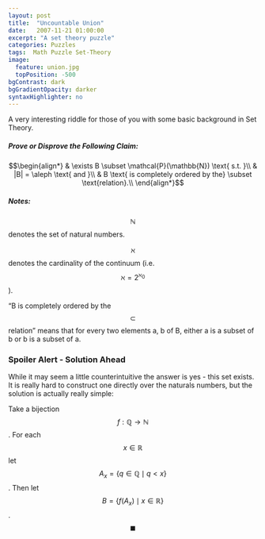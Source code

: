 ```yaml
---
layout: post
title:  "Uncountable Union"
date:   2007-11-21 01:00:00
excerpt: "A set theory puzzle"
categories: Puzzles
tags:  Math Puzzle Set-Theory
image:
  feature: union.jpg
  topPosition: -500
bgContrast: dark
bgGradientOpacity: darker
syntaxHighlighter: no
---
```

A very interesting riddle for those of you with some basic background in Set Theory.

##### Prove or Disprove the Following Claim:

$$\begin{align*}
& \exists B \subset \mathcal{P}(\mathbb{N}) \text{ s.t. }\\
& |B| = \aleph \text{ and }\\
& B \text{ is completely ordered by the} \subset \text{relation}.\\
\end{align*}$$

##### Notes:
$$\mathbb{N}$$ denotes the set of natural numbers.

$$\aleph$$ denotes the cardinality of the continuum (i.e. $$\aleph = 2^{\aleph_0}$$).

“B is completely ordered by the $$\subset$$ relation” means that for every two elements a, b of B, either a is a subset of b or b is a subset of a.

### Spoiler Alert - Solution Ahead

While it may seem a little counterintuitive the answer is yes - this set exists. It is really hard to construct one directly over the naturals numbers, but the solution is actually really simple:

Take a bijection $$f: \mathbb{Q} \rightarrow \mathbb{N}$$. For each $$x \in \mathbb{R}$$ let $$A_x = \{q \in \mathbb{Q} \mid q < x\}$$. Then let $$B = \{f(A_x) \mid x \in \mathbb{R}\}$$. $$\blacksquare$$
